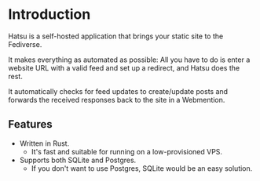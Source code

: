 # Introduction

Hatsu is a self-hosted application that brings your static site to the Fediverse.

It makes everything as automated as possible:
All you have to do is enter a website URL with a valid feed and set up a redirect, and Hatsu does the rest.

It automatically checks for feed updates to create/update posts
and forwards the received responses back to the site in a Webmention.

## Features

- Written in Rust.
  - It's fast and suitable for running on a low-provisioned VPS.
- Supports both SQLite and Postgres.
  - If you don't want to use Postgres, SQLite would be an easy solution.
  <!-- - Also works well with [Litestream](https://litestream.io/) or [LiteFS](https://fly.io/docs/litefs/)! -->

<!-- ## Comparison

### Bridgy Fed

### Bridgy -->
